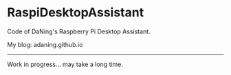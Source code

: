 # RaspiDesktopAssistant
Code of DaNing's Raspberry Pi Desktop Assistant. 

My blog: adaning.github.io

---

Work in progress... may take a long time. 
